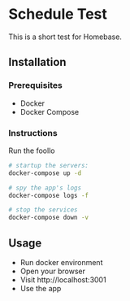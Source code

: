# Schedule Test

This is a short test for Homebase.

## Installation

### Prerequisites

- Docker
- Docker Compose

### Instructions

Run the foollo

```bash
# startup the servers:
docker-compose up -d

# spy the app's logs
docker-compose logs -f

# stop the services
docker-compose down -v
```

## Usage

- Run docker environment
- Open your browser
- Visit http://localhost:3001
- Use the app
